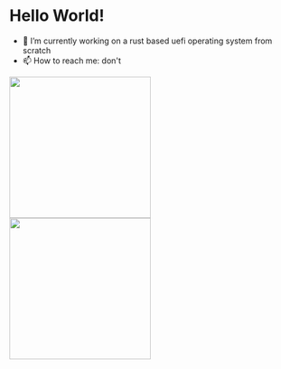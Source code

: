 # Hello World!

- 🔭 I’m currently working on a rust based uefi operating system  from scratch
- 📫 How to reach me: don't

<img align="left" width="250" height="250" src="(https://github-readme-stats.vercel.app/api/top-langs/?username=IdoMessenberg&layout=compact)]#gh-light-mode-only">
<img align="left" width="250" height="250" src="(https://github-readme-stats.vercel.app/api/top-langs/?username=IdoMessenberg&layout=compact&theme=dark)]#gh-dark-mode-only">

